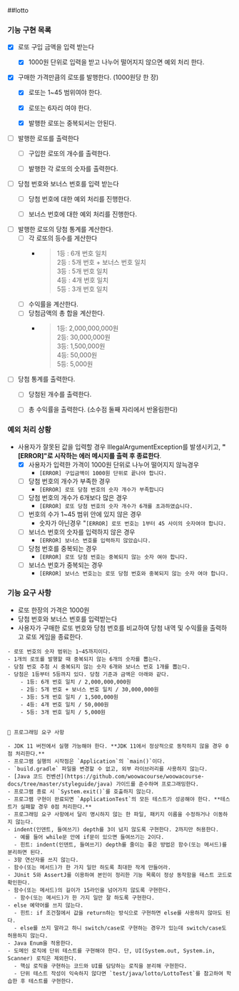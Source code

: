 
##lotto

### 기능 구현 목록
- [X] 로또 구입 금액을 입력 받는다 
  - [X] 1000원 단위로 입력을 받고 나누어 떨어지지 않으면 예외 처리 한다.     


- [X] 구매한 가격만큼의 로또를 발행한다. (1000원당 한 장) 
  - [X] 로또는 1~45 범위여야 한다.
  - [X] 로또는 6자리 여야 한다.
  - [X] 발행한 로또는 중복되서는 안된다.    


- [ ] 발행한 로또를 출력한다  
  - [ ] 구입한 로또의 개수를 출력한다.
  - [ ] 발행한 각 로또의 숫자를 출력한다.   


- [ ] 당첨 번호와 보너스 번호를 입력 받는다 
  - [ ] 당첨 번호에 대한 예외 처리를 진행한다.
  - [ ] 보너스 번호에 대한 예외 처리를 진행한다.     


- [ ] 발행한 로또의 당첨 통계를 계산한다.
  - [ ] 각 로또의 등수를 게산한다
    - > 1등 : 6개 번호 일치  
       2등 : 5개 번호 + 보너스 번호 일치  
       3등 : 5개 번호 일치    
       4등 : 4개 번호 일치  
       5등 : 3개 번호 일치
  - [ ] 수익률을 계산한다. 
  - [ ] 당첨금액의 총 합을 계산한다.
    - >1등: 2,000,000,000원   
       2등: 30,000,000원   
       3등: 1,500,000원   
       4등: 50,000원   
       5등: 5,000원        


- [ ] 당첨 통계를 출력한다.
  - [ ] 당첨된 개수를 출력한다.
  - [ ] 총 수익률을 출력한다. (소수점 둘째 자리에서 반올림한다)


### 예외 처리 상황
- 사용자가 잘못된 값을 입력할 경우 IllegalArgumentException를 발생시키고, **"[ERROR]"로 시작하는 에러 메시지를 출력 후 종료한다**.  
  - [X] 사용자가 입력한 가격이 1000원 단위로 나누어 떨어지지 않늑경우   
    - `[ERROR] 구입금액이 1000원 단위로 끝나야 합니다.`   
  - [ ] 당첨 번호의 개수가 부족한 경우 
    - `[ERROR] 로또 당첨 번호의 숫자 개수가 부족합니다`  
  - [ ] 당첨 번호의 개수가 6개보다 많은 경우  
    - `[ERROR] 로또 당첨 번호의 숫자 개수가 6개를 초과하였습니다.`  
  - [ ] 번호의 수가 1~45 범위 안에 있지 않은 경우   
    - 숫자가 아닌경우 "`[ERROR] 로또 번호는 1부터 45 사이의 숫자여야 합니다.`  
  - [ ] 보너스 번호의 숫자를 입력하지 않은 경우   
    - `[ERROR] 보너스 번호를 입력하지 않았습니다.`  
  - [ ] 당첨 번호를 중복되는 경우   
    - `[ERROR] 로또 당첨 번호는 중복되지 않는 숫자 여야 합니다.`  
  - [ ] 보너스 번호가 중복되는 경우   
    - `[ERROR] 보너스 번호는는 로또 당첨 번호와 중복되지 않는 숫자 여야 합니다.`  


### 기능 요구 사항
- 로또 한장의 가격은 1000원
- 당첨 번호와 보너스 번호를 입력받는다
- 사용자가 구매한 로또 번호와 당첨 번호를 비교하여 당첨 내역 및 수익률을 출력하고 로또 게임을 종료한다.
~~~
- 로또 번호의 숫자 범위는 1~45까지이다.
- 1개의 로또를 발행할 때 중복되지 않는 6개의 숫자를 뽑는다.
- 당첨 번호 추첨 시 중복되지 않는 숫자 6개와 보너스 번호 1개를 뽑는다.
- 당첨은 1등부터 5등까지 있다. 당첨 기준과 금액은 아래와 같다.
    - 1등: 6개 번호 일치 / 2,000,000,000원
    - 2등: 5개 번호 + 보너스 번호 일치 / 30,000,000원
    - 3등: 5개 번호 일치 / 1,500,000원
    - 4등: 4개 번호 일치 / 50,000원
    - 5등: 3개 번호 일치 / 5,000원
~~~

~~~

🎯 프로그래밍 요구 사항

- JDK 11 버전에서 실행 가능해야 한다. **JDK 11에서 정상적으로 동작하지 않을 경우 0점 처리한다.**
- 프로그램 실행의 시작점은 `Application`의 `main()`이다.
- `build.gradle` 파일을 변경할 수 없고, 외부 라이브러리를 사용하지 않는다.
- [Java 코드 컨벤션](https://github.com/woowacourse/woowacourse-docs/tree/master/styleguide/java) 가이드를 준수하며 프로그래밍한다.
- 프로그램 종료 시 `System.exit()`를 호출하지 않는다.
- 프로그램 구현이 완료되면 `ApplicationTest`의 모든 테스트가 성공해야 한다. **테스트가 실패할 경우 0점 처리한다.**
- 프로그래밍 요구 사항에서 달리 명시하지 않는 한 파일, 패키지 이름을 수정하거나 이동하지 않는다.
- indent(인덴트, 들여쓰기) depth를 3이 넘지 않도록 구현한다. 2까지만 허용한다.
  - 예를 들어 while문 안에 if문이 있으면 들여쓰기는 2이다.
  - 힌트: indent(인덴트, 들여쓰기) depth를 줄이는 좋은 방법은 함수(또는 메서드)를 분리하면 된다.
- 3항 연산자를 쓰지 않는다.
- 함수(또는 메서드)가 한 가지 일만 하도록 최대한 작게 만들어라.
- JUnit 5와 AssertJ를 이용하여 본인이 정리한 기능 목록이 정상 동작함을 테스트 코드로 확인한다.
- 함수(또는 메서드)의 길이가 15라인을 넘어가지 않도록 구현한다.
  - 함수(또는 메서드)가 한 가지 일만 잘 하도록 구현한다.
- else 예약어를 쓰지 않는다.
  - 힌트: if 조건절에서 값을 return하는 방식으로 구현하면 else를 사용하지 않아도 된다.
  - else를 쓰지 말라고 하니 switch/case로 구현하는 경우가 있는데 switch/case도 허용하지 않는다.
- Java Enum을 적용한다.
- 도메인 로직에 단위 테스트를 구현해야 한다. 단, UI(System.out, System.in, Scanner) 로직은 제외한다.
  - 핵심 로직을 구현하는 코드와 UI를 담당하는 로직을 분리해 구현한다.
  - 단위 테스트 작성이 익숙하지 않다면 `test/java/lotto/LottoTest`를 참고하여 학습한 후 테스트를 구현한다.

~~~